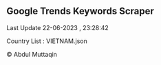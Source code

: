 

## Google Trends Keywords Scraper 
 
Last Update 22-06-2023 , 23:28:42

Country List :
VIETNAM.json



© Abdul Muttaqin 
